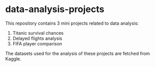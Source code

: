 # data-analysis-projects

This repository contains 3 mini projects related to data analysis:

  1. Titanic survival chances
  2. Delayed flights analysis
  3. FIFA player comparison
  
The datasets used for the analysis of these projects are fetched from Kaggle.
